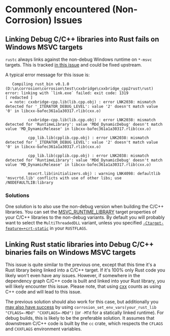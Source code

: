 # Commonly encountered (Non-Corrosion) Issues

## Linking Debug C/C++ libraries into Rust fails on Windows MSVC targets

`rustc` always links against the non-debug Windows runtime on `*-msvc` targets.
This is tracked [in this issue](https://github.com/rust-lang/rust/issues/39016)
and could be fixed upstream.

A typical error message for this issue is:

```
   Compiling rust_bin v0.1.0 (D:\a\corrosion\corrosion\test\cxxbridge\cxxbridge_cpp2rust\rust)
error: linking with `link.exe` failed: exit code: 1319
[ redacted ]
  = note: cxxbridge-cpp.lib(lib.cpp.obj) : error LNK2038: mismatch detected for '_ITERATOR_DEBUG_LEVEL': value '2' doesn't match value '0' in libcxx-bafec361a1a30317.rlib(cxx.o)

          cxxbridge-cpp.lib(lib.cpp.obj) : error LNK2038: mismatch detected for 'RuntimeLibrary': value 'MDd_DynamicDebug' doesn't match value 'MD_DynamicRelease' in libcxx-bafec361a1a30317.rlib(cxx.o)

          cpp_lib.lib(cpplib.cpp.obj) : error LNK2038: mismatch detected for '_ITERATOR_DEBUG_LEVEL': value '2' doesn't match value '0' in libcxx-bafec361a1a30317.rlib(cxx.o)

          cpp_lib.lib(cpplib.cpp.obj) : error LNK2038: mismatch detected for 'RuntimeLibrary': value 'MDd_DynamicDebug' doesn't match value 'MD_DynamicRelease' in libcxx-bafec361a1a30317.rlib(cxx.o)

          msvcrt.lib(initializers.obj) : warning LNK4098: defaultlib 'msvcrtd.lib' conflicts with use of other libs; use /NODEFAULTLIB:library
```

### Solutions

One solution is to also use the non-debug version when building the C/C++ libraries. 
You can set the [MSVC_RUNTIME_LIBRARY] target properties of your C/C++ libraries to the non-debug variants.
By default you will probably want to select the `MultiThreadedDLL` variant, unless you specified
[`-Ctarget-feature=+crt-static`](https://rust-lang.github.io/rfcs/1721-crt-static.html) in your
`RUSTFLAGS`.


[MSVC_RUNTIME_LIBRARY]: https://cmake.org/cmake/help/latest/prop_tgt/MSVC_RUNTIME_LIBRARY.html#prop_tgt:MSVC_RUNTIME_LIBRARY

## Linking Rust static libraries into Debug C/C++ binaries fails on Windows MSVC targets

This issue is quite similar to the previous one, except that this time it's a Rust library being linked
into a C/C++ target. If it's 100% only Rust code you likely won't even have any issues.
However, if somewhere in the dependency graph C/C++ code is built and linked into your Rust library,
you will likely encounter this issue. Please note, that using [cxx] counts as using C++ code and will
lead to this issue.

The previous solution should also work for this case, but additionally you [may also
have success](https://github.com/rust-lang/rust/issues/39016#issuecomment-853964918) by using 
`corrosion_set_env_vars(your_rust_lib "CFLAGS=-MDd" "CXXFLAGS=-MDd")` (or `-MTd` for a statically linked
runtime).
For debug builds, this is likely to be the preferable solution. It assumes that downstream C/C++ code
is built by the `cc` crate, which respects the `CFLAGS` and `CXXFLAGS` environment variables.

[cxx]: https://github.com/dtolnay/cxx
